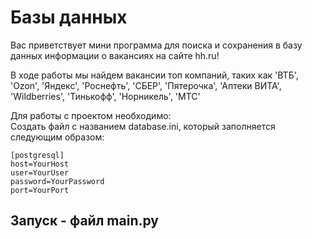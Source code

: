 Базы данных
=
Вас приветствует мини программа для поиска и сохранения в базу данных информации о вакансиях на сайте hh.ru!  

В ходе работы мы найдем вакансии топ компаний, таких как 'ВТБ', 'Ozon', 'Яндекс', 'Роснефть', 'СБЕР', 'Пятерочка', 'Аптеки ВИТА', 'Wildberries', 'Тинькофф', 'Норникель', 'МТС'  

Для работы с проектом необходимо:  
Создать файл с названием database.ini, который заполняется следующим образом:  
  
    [postgresql]  
    host=YourHost  
    user=YourUser  
    password=YourPassword  
    port=YourPort  
  
Запуск - файл main.py
-